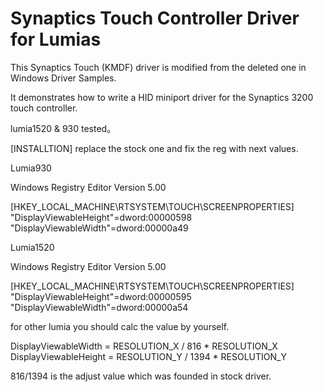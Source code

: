 Synaptics Touch Controller Driver for Lumias
======================

This Synaptics Touch (KMDF) driver is modified from the deleted one in Windows Driver Samples.

It demonstrates how to write a HID miniport driver for the Synaptics 3200 touch controller.

lumia1520 & 930 tested。


[INSTALLTION]
replace the stock one and fix the reg with next values.

Lumia930

Windows Registry Editor Version 5.00

[HKEY_LOCAL_MACHINE\RTSYSTEM\TOUCH\SCREENPROPERTIES]
"DisplayViewableHeight"=dword:00000598
"DisplayViewableWidth"=dword:00000a49

Lumia1520

Windows Registry Editor Version 5.00

[HKEY_LOCAL_MACHINE\RTSYSTEM\TOUCH\SCREENPROPERTIES]
"DisplayViewableHeight"=dword:00000595
"DisplayViewableWidth"=dword:00000a54


for other lumia you should  calc the value by yourself.

DisplayViewableWidth = RESOLUTION_X / 816 *  RESOLUTION_X
DisplayViewableHeight = RESOLUTION_Y / 1394 *  RESOLUTION_Y

816/1394 is the adjust value which was founded in stock driver.
